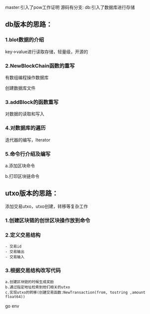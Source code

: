 master:引入了pow工作证明
源码有分支:
db:引入了数据库进行存储

## db版本的思路：

### 1.blot数据的介绍

 key->value进行读取存储，轻量级，开源的

### 2.NewBlockChain函数的重写

有数组编程操作数据库

创建数据库文件

### 3.addBlock的函数重写

对数据的读取和写入

### 4.对数据库的遍历

迭代器的编写，Iterator

### 5.命令行介绍及编写

a.添加区块命令

b.打印区块链命令

## utxo版本的思路：

添加交易utxo，utxo创建，转移等复杂工作

### 1.创建区块链的创世区块操作放到命令

### 2.定义交易结构
    - 交易id
    - 交易输出
    - 交易输入

### 3.根据交易结构改写代码
    a.创建区块链的时候生成奖励
    b.通过指定地址检索到他们相关的utxo
    c.实现utxo的转移(创建交易函数:NewTransaction(from, tostring ,amount float64))
go env